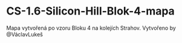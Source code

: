 # CS-1.6-Silicon-Hill-Blok-4-mapa
Mapa vytvořená po vzoru Bloku 4 na kolejích Strahov. Vytvořeno by @VáclavLukeš
